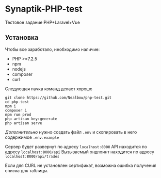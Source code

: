 # Synaptik-PHP-test

Тестовое задание PHP+Laravel+Vue

## Установка

Чтобы все заработало, необходимо наличие:
- PHP >=7.2.5
- npm
- nodejs
- composer
- curl

Следующая пачка команд делает хорошо
```
git clone https://github.com/Nealbow/php-test.git
cd php-test
npm i
composer i
npm run prod
php artisan key:generate
php artisan serve
```

*Дополнительно* нужно создать файл `.env` и скопировать в него содержимое `.env.example`

Сервер будет развернут по адресу `localhost:8000`
API находится по адресу `localhost:8000/api`
Вызываемый эндпоинт находится по адресу `localhost:8000/api/trades`

Если для CURL не установлен сертификат, возможна ошибка получения списка для таблицы.
